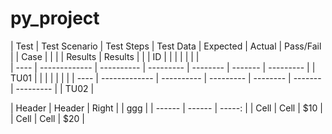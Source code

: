 # py_project


| Test | Test Scenario | Test Steps | Test Data | Expected | Actual  | Pass/Fail |
| Case |               |            |           | Results  | Results |           |
| ID   |               |            |           |          |         |           |                                             
| ---- | ------------- | ---------- | --------- | -------- | ------- | --------- |
| TU01 |               |            |           |          |         |           |
| ---- | ------------- | ---------- | --------- | -------- | ------- | --------- |
| TU02 |     



| Header | Header | Right  |
| ggg    |
| ------ | ------ | -----: |
|  Cell  |  Cell  |   $10  |
|  Cell  |  Cell  |   $20  |
